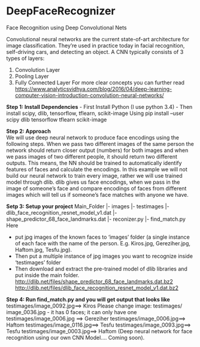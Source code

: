 # DeepFaceRecognizer
Face Recognition using Deep Convolutional Nets

Convolutional neural networks are the current state-of-art architecture for image classification. 
They’re used in practice today in facial recognition, self-driving cars, and detecting an object.
A CNN typically consists of 3 types of layers:
  1.	Convolution Layer
  2.	Pooling Layer
  3.	Fully Connected Layer
For more clear concepts you can further read 
https://www.analyticsvidhya.com/blog/2016/04/deep-learning-computer-vision-introduction-convolution-neural-networks/

<b>Step 1: Install Dependencies</b>
    -	First Install Python (I use python 3.4)
    -	Then install scipy, dlib, tensorflow, tflearn, scikit-image
Using pip install –user scipy dlib tensorflow tflearn scikit-image

<b>Step 2: Approach</b>
<br>We will use deep neural network to produce face encodings using the following steps. 
When we pass two different images of the same person the network should return closer output (numbers) 
for both images and when we pass images of two different people, it should return two different outputs. 
This means, the NN should be trained to automatically identify features of faces and calculate the encodings. 
In this example we will not build our neural network to train every image, rather we will use trained model through dlib.
dlib gives us face encodings, when we pass in the image of someone’s face and compare encodings of faces from different 
images which will tell us if someone’s face matches with anyone we have.</br>

<b>Setp 3: Setup your project</b>
    Main_Folder
      |- images
      |- testimages
      |- dlib_face_recognition_resnet_model_v1.dat
      |- shape_predictor_68_face_landmarks.dat
      |- reconizer.py
      |- find_match.py
Here 
  -	put jpg images of the known faces to ‘images’ folder (a single instance of each face with the name of the person.
  E.g. Kiros.jpg, Gereziher.jpg, Haftom.jpg, Tesfu.jpg).
  -	Then put a multiple instance of jpg images you want to recognize inside ‘testimages’ folder
  -	Then download and extract the pre-trained model of dlib libraries and put inside the main folder. 
    http://dlib.net/files/shape_predictor_68_face_landmarks.dat.bz2 
    http://dlib.net/files/dlib_face_recognition_resnet_model_v1.dat.bz2
    
<b>Step 4: Run find_match.py and you will get output that looks like</b>
      testimages/image_0092.jpg==> 			Kiros
      Please change image: testimages/ image_0036.jpg - it has 0 faces; it can only have one
      testimages/image_0006.jpg ==> 		Gereziher
      testimages/image_0006.jpg==> 			Haftom
      testimages/image_0116.jpg==> 			Tesfu
      testimages/image_0093.jpg==> 			Tesfu
      testimages/image_0003.jpg==> 			Haftom
(Deep neural network for face recognition using our own CNN Model…. Coming soon).
